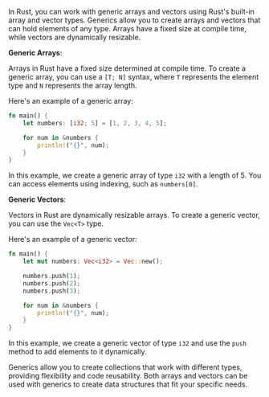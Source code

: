 In Rust, you can work with generic arrays and vectors using Rust's built-in array and vector types. Generics allow you to create arrays and vectors that can hold elements of any type. Arrays have a fixed size at compile time, while vectors are dynamically resizable.

**Generic Arrays**:

Arrays in Rust have a fixed size determined at compile time. To create a generic array, you can use a `[T; N]` syntax, where `T` represents the element type and `N` represents the array length.

Here's an example of a generic array:

```rust
fn main() {
    let numbers: [i32; 5] = [1, 2, 3, 4, 5];

    for num in &numbers {
        println!("{}", num);
    }
}
```

In this example, we create a generic array of type `i32` with a length of 5. You can access elements using indexing, such as `numbers[0]`.

**Generic Vectors**:

Vectors in Rust are dynamically resizable arrays. To create a generic vector, you can use the `Vec<T>` type.

Here's an example of a generic vector:

```rust
fn main() {
    let mut numbers: Vec<i32> = Vec::new();

    numbers.push(1);
    numbers.push(2);
    numbers.push(3);

    for num in &numbers {
        println!("{}", num);
    }
}
```

In this example, we create a generic vector of type `i32` and use the `push` method to add elements to it dynamically.

Generics allow you to create collections that work with different types, providing flexibility and code reusability. Both arrays and vectors can be used with generics to create data structures that fit your specific needs.
